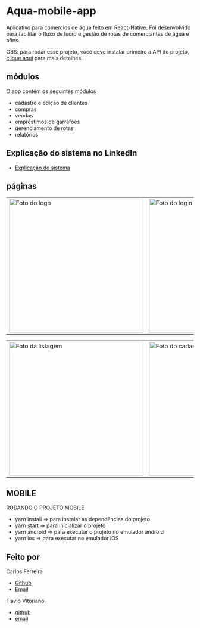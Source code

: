 # Aqua-mobile-app

Aplicativo para comércios de água feito em React-Native. Foi desenvolvido para facilitar o fluxo de lucro e gestão de rotas de comerciantes de água e afins.

OBS: para rodar esse projeto, você deve instalar primeiro a API do projeto, [clique aqui](https://github.com/flavioVitoriano/) para mais detalhes.

## módulos

O app contém os seguintes módulos

- cadastro e edição de clientes
- compras
- vendas
- empréstimos de garrafões
- gerenciamento de rotas
- relatórios

## Explicação do sistema no LinkedIn

- [Explicação do sistema](https://www.linkedin.com/posts/carlos-ferreira-4b2ba219a_version-20-of-the-aquaapp-project-developed-activity-6743291222619627520-5sJl)

## páginas

<table>
  <tr>
<td><img src="https://firebasestorage.googleapis.com/v0/b/portfolio-web-7fbff.appspot.com/o/github_projects%2Faqua-mobile-app%2Flogo.png?alt=media&token=2c73d814-36c4-438d-9568-636ddd256047" alt="Foto do logo" width="360" /></td>
<td><img src="https://firebasestorage.googleapis.com/v0/b/portfolio-web-7fbff.appspot.com/o/github_projects%2Faqua-mobile-app%2Flogin.png?alt=media&token=136dbba9-4d7d-4df7-8d55-08175c19ad6c" alt="Foto do login" width="360" /></td>
<td><img src="https://firebasestorage.googleapis.com/v0/b/portfolio-web-7fbff.appspot.com/o/github_projects%2Faqua-mobile-app%2Fdrawer.png?alt=media&token=f0aed102-8fbc-4ccc-b41c-686756da1b47" alt="Foto do drawer" width="360" /></td>
</tr>
</table>

<table>
  <tr>
<td><img src="https://firebasestorage.googleapis.com/v0/b/portfolio-web-7fbff.appspot.com/o/github_projects%2Faqua-mobile-app%2Flist.png?alt=media&token=1fc89e65-c77b-426e-8233-b79cff345c88" alt="Foto da listagem" width="360" /></td>
<td><img src="https://firebasestorage.googleapis.com/v0/b/portfolio-web-7fbff.appspot.com/o/github_projects%2Faqua-mobile-app%2Fcreate.png?alt=media&token=942cd244-67e9-4ba4-b670-23a35424f075" alt="Foto do cadastro" width="360" /></td>
</tr>
</table>

## MOBILE

RODANDO O PROJETO MOBILE

- yarn install => para instalar as dependências do projeto
- yarn start => para inicializar o projeto
- yarn android => para executar o projeto no emulador android
- yarn ios => para executar no emulador iOS

## Feito por

Carlos Ferreira

- [Github](https://www.github.com/CarlosSTS)
- [Email](mailto://carlossts826@gmail.com)

Flávio Vitoriano

- [github](https://www.github.com/flavioVitoriano)
- [email](mailto://flavio.vitorianodev@gmail.com)
